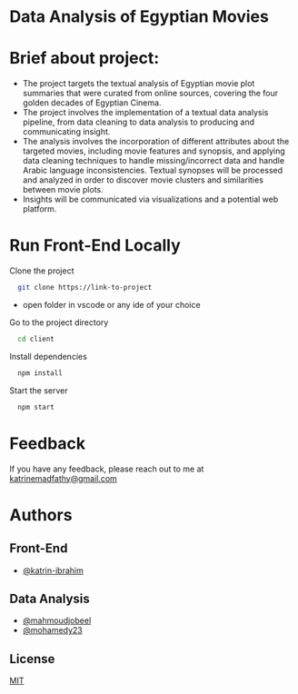 # Data Analysis of Egyptian Movies


# Brief about project:
- The project targets the textual analysis of Egyptian movie plot
  summaries that were curated from online sources, covering the four golden decades
  of Egyptian Cinema.
- The project involves the implementation of a textual data analysis pipeline, from
  data cleaning to data analysis to producing and communicating insight.
- The analysis involves the incorporation of different attributes about the targeted
  movies, including movie features and synopsis, and applying data cleaning
  techniques to handle missing/incorrect data and handle Arabic language
  inconsistencies. Textual synopses will be processed and analyzed in order to
  discover movie clusters and similarities between movie plots.
- Insights will be communicated via visualizations and a potential web platform.


# Run Front-End Locally

Clone the project

```bash
  git clone https://link-to-project
```

- open folder in vscode or any ide of your choice 

Go to the project directory

```bash
  cd client
```

Install dependencies

```bash
  npm install
```

Start the server

```bash
  npm start
```

# Feedback

If you have any feedback, please reach out to me at katrinemadfathy@gmail.com


# Authors

## Front-End
- [@katrin-ibrahim](https://github.com/katrin-ibrahim)

## Data Analysis
- [@mahmoudjobeel](https://github.com/mahmoudjobeel1)
- [@mohamedy23](https://github.com/mohamedy23)



## License

[MIT](https://choosealicense.com/licenses/mit/)




